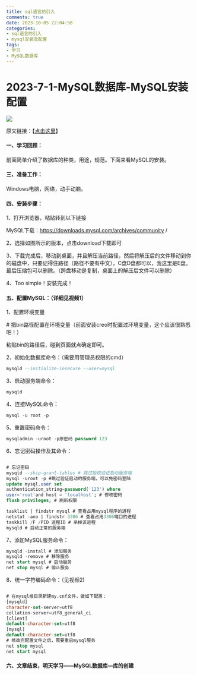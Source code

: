 ```yaml
---
title: sql语言的引入
comments: true
date: 2023-10-05 22:04:58
categories:
- sql语言的引入
- mysql安装及配置
tags:
- 学习
- MySQL数据库
---
```

# 2023-7-1-MySQL数据库-MySQL安装配置

![](https://cdn.pixabay.com/photo/2023/09/29/07/49/grassland-8283155_1280.jpg)

<!-- more -->
原文链接：【[点击这里](https://mp.weixin.qq.com/s?__biz=MzkxODQ0Njg4OA==&mid=2247484729&idx=1&sn=f690d8280b491a34d237cb36edfb799b&chksm=c1b0737ef6c7fa68d91864d505ad4b6b2173b3dc0972e28a9b83c81d82460098334b8011111a&token=1886811740&lang=zh_CN#rd)】

#### 一、学习回顾：

前面简单介绍了数据库的种类，用途，规范。下面来看MySQL的安装。

#### 三、准备工作：

Windows电脑，网络，动手动脑。

#### 四、安装步骤：

1、打开浏览器，粘贴转到以下链接

MySQL下载：https://downloads.mysql.com/archives/community /

2、选择如图所示的版本，点击download下载即可

3、下载完成后，移动到桌面，并且解压当前路径，然后将解压后的文件移动到你的磁盘中，只要记得住路径（路径不要有中文），C盘D盘都可以，我这里是E盘。最后压缩包可以删除。（跨盘移动是复制，桌面上的解压后文件可以删除）

4、Too simple！安装完成！

#### 五、配置MySQL：（详细见视频1）

1、配置环境变量

\# 把bin路径配置在环境变量（前面安装creo时配置过环境变量，这个应该很熟悉吧！）

粘贴bin的路径后，碰到页面就点确定即可。

2、初始化数据库命令：（需要用管理员权限的cmd）

```sql
mysqld --initialize-insecure --user=mysql
```

3、启动服务端命令：

```sql
mysqld
```

4、连接MySQL命令：

```sql
mysql -u root -p
```

5、重置密码命令：

```sql
mysqladmin -uroot -p原密码 password 123
```

6、忘记密码操作及其命令：

```sql

# 忘记密码
mysqld --skip-grant-tables # 跳过授权验证启动服务端
mysql -uroot -p #跳过验证启动的服务端，可以免密码登陆
update mysql.user set
authentication_string=password('123') where
user='root'and host = 'localhost'; # 修改密码
flush privileges; # 刷新权限

tasklist | findstr mysql # 查看占⽤mysql程序的进程
netstat -ano | findstr 3306 # 查看占⽤3306端⼝的进程
taskkill /F /PID 进程ID # 杀掉该进程
mysqld # 启动正常的服务端

```

7、添加MySQL服务命令：

```sql
mysqld -install # 添加服务
mysqld -remove # 移除服务
net start mysql # 启动服务
net stop mysql # 停⽌服务
```

8、统一字符编码命令：（见视频2)

```sql

# 在mysql根⽬录新建my.cnf⽂件，做如下配置：
[mysqld]
character-set-server=utf8
collation-server=utf8_general_ci
[client]
default-character-set=utf8
[mysql]
default-character-set=utf8
# 修改完配置⽂件之后，需要重启mysql服务
net stop mysql
net start mysql
```

#### 六、文章结束，明天学习——MySQL数据库—库的创建



